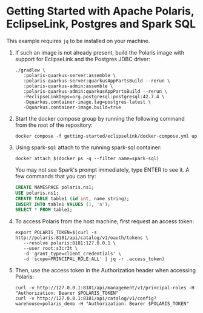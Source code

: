 <!--
  Licensed to the Apache Software Foundation (ASF) under one
  or more contributor license agreements.  See the NOTICE file
  distributed with this work for additional information
  regarding copyright ownership.  The ASF licenses this file
  to you under the Apache License, Version 2.0 (the
  "License"); you may not use this file except in compliance
  with the License.  You may obtain a copy of the License at
 
   http://www.apache.org/licenses/LICENSE-2.0
 
  Unless required by applicable law or agreed to in writing,
  software distributed under the License is distributed on an
  "AS IS" BASIS, WITHOUT WARRANTIES OR CONDITIONS OF ANY
  KIND, either express or implied.  See the License for the
  specific language governing permissions and limitations
  under the License.
-->

# Getting Started with Apache Polaris, EclipseLink, Postgres and Spark SQL

This example requires `jq` to be installed on your machine.

1. If such an image is not already present, build the Polaris image with support for EclipseLink and
   the Postgres JDBC driver:

    ```shell
    ./gradlew \
       :polaris-quarkus-server:assemble \
       :polaris-quarkus-server:quarkusAppPartsBuild --rerun \
       :polaris-quarkus-admin:assemble \
       :polaris-quarkus-admin:quarkusAppPartsBuild --rerun \
       -PeclipseLinkDeps=org.postgresql:postgresql:42.7.4 \
       -Dquarkus.container-image.tag=postgres-latest \
       -Dquarkus.container-image.build=true
    ```

2. Start the docker compose group by running the following command from the root of the repository:

    ```shell
    docker compose -f getting-started/eclipselink/docker-compose.yml up
    ```

3. Using spark-sql: attach to the running spark-sql container:

    ```shell
    docker attach $(docker ps -q --filter name=spark-sql)
    ```

   You may not see Spark's prompt immediately, type ENTER to see it. A few commands that you can try:

    ```sql
    CREATE NAMESPACE polaris.ns1;
    USE polaris.ns1;
    CREATE TABLE table1 (id int, name string);
    INSERT INTO table1 VALUES (1, 'a');
    SELECT * FROM table1;
    ```

4. To access Polaris from the host machine, first request an access token:

    ```shell
    export POLARIS_TOKEN=$(curl -s http://polaris:8181/api/catalog/v1/oauth/tokens \
       --resolve polaris:8181:127.0.0.1 \
       --user root:s3cr3t \
       -d 'grant_type=client_credentials' \
       -d 'scope=PRINCIPAL_ROLE:ALL' | jq -r .access_token)
    ```

5. Then, use the access token in the Authorization header when accessing Polaris:

    ```shell
    curl -v http://127.0.0.1:8181/api/management/v1/principal-roles -H "Authorization: Bearer $POLARIS_TOKEN"
    curl -v http://127.0.0.1:8181/api/catalog/v1/config?warehouse=polaris_demo -H "Authorization: Bearer $POLARIS_TOKEN"
    ```
